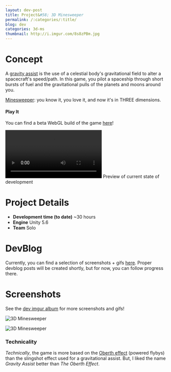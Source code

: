 ```yaml
---
layout: dev-post
title: Project&#58; 3D Minesweeper
permalink: /:categories/:title/
blog: dev
categories: 3d-ms
thumbnail: http://i.imgur.com/8s8zPBm.jpg
---
```


# Concept

A [gravity assist](https://en.wikipedia.org/wiki/Gravity_assist) is the use of a celestial body's gravitational field to alter a spacecraft's speed/path. In this game, you pilot a spaceship through short bursts of fuel and the gravitational pulls of the planets and moons around you.

[Minesweeper](https://en.wikipedia.org/wiki/Minesweeper_(video_game)): you know it, you love it, and now it's in THREE dimensions.

#### Play It

You can find a beta WebGL build of the game [here](https://developer.cloud.unity3d.com/share/WJPjJOJq4M/)!

<video src="https://i.imgur.com/8LyXkyo.mp4" loop controls></video>
<span>Preview of current state of development</span>

# Project Details

- **Development time (to date)** ~30 hours
- **Engine** Unity 5.6
- **Team** Solo

# DevBlog

Currently, you can find a selection of screenshots + gifs [here](http://imgur.com/a/sq3tz). Proper devblog posts will be created shortly, but for now, you can follow progress there.

# Screenshots

See the [dev imgur album](http://imgur.com/a/sq3tz) for more screenshots and gifs!

![3D Minesweeper](http://i.imgur.com/8s8zPBm.jpg)

![3D Minesweeper](http://i.imgur.com/yfxiiPx.jpg)

### Technicality

_Technically_, the game is more based on the [Oberth effect](https://en.wikipedia.org/wiki/Oberth_effect) (powered flybys) than the slingshot effect used for a gravitational assist. But, I liked the name *Gravity Assist* better than *The Oberth Effect*.
